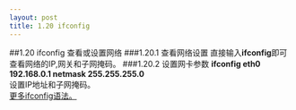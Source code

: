 ```yaml
---
layout: post
title: 1.20 ifconfig
---
```

##1.20 ifconfig
查看或设置网络
###1.20.1 查看网络设置
直接输入**ifconfig**即可查看网络的IP,网关和子网掩码。
###1.20.2 设置网卡参数
**ifconfig eth0 192.168.0.1 netmask 255.255.255.0**<br>
设置IP地址和子网掩码。<br>
<a href="http://baike.baidu.com/view/1001503.htm">更多ifconfig语法。</a> &nbsp;
